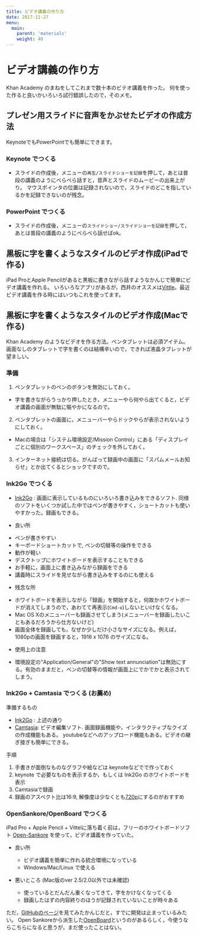 ```yaml
---
title: ビデオ講義の作り方
date: 2017-11-27
menu:
  main:
    parent: 'materials'
    weight: 40
---
```


# ビデオ講義の作り方

Khan Academy のまねをしてこれまで数十本のビテオ講義を作った。
何を使った作ると良いかいろいろ試行錯誤したので，そのメモ。

## プレゼン用スライドに音声をかぶせたビデオの作成方法

KeynoteでもPowerPointでも簡単にできます。

### Keynote でつくる

- スライドの作成後，メニューの`再生/スライドショーを記録`を押して，あとは普段の講義のようにべらべら話すと，音声とスライドのムービーの出来上がり。
マウスポインタの位置は記録されないので，スライドのどこを指しているかを記録できないのが残念。

### PowerPoint でつくる

- スライドの作成後，メニューの`スライドショー/スライドショーを記録`を押して，あとは普段の講義のようにべらべら話せばok。

## 黒板に字を書くようなスタイルのビデオ作成(iPadで作る)

iPad ProとApple Pencilがあると黒板に書きながら話すようなかんじで簡単にビデオ講義を作れる。
いろいろなアプリがあるが，西井のオススメは[Vittle](http://www.qrayon.com/home/vittle/)。最近ビデオ講義を作る時にはいつもこれを使ってます。


## 黒板に字を書くようなスタイルのビデオ作成(Macで作る)

Khan Academy のようなビデオを作る方法。ペンタブレットは必須アイテム。
画面なしのタブレットで字を書くのは結構辛いので，できれば液晶タブレットが望ましい。

### 準備

1. ペンタブレットのペンのボタンを無効にしておく。
 - 字を書きながらうっかり押したとき，メニューやら何やら出てくると，ビデオ講義の画面が無駄に賑やかになるので。
2. ペンタブレットの画面に，メニューバーやらドックやらが表示されないようにしておく。
 - Macの場合は「システム環境設定/Mission Control」にある「ディスプレイごとに個別のワークスペース」のチェックを外しておく。
3. インターネット接続は切る。がんばって録画中の画面に「スパムメールお知らせ」とか出てくるとショックですので。


### Ink2Go でつくる

- [Ink2Go](http://ink2go.org/) : 画面に表示しているものにいろいろ書き込みをできるソフト. 同様のソフトをいくつか試した中ではペンが書きやすく，ショートカットも使いやすかった。録画もできる。

- 良い所
 + ペンが書きやすい
 + キーボードショートカットで, ペンの切替等の操作をできる
 + 動作が軽い
 + デスクトップにホワイトボードを表示することもできる
 + お手軽に，画面上に書き込みながら録画をできる
 + 講義時にスライドを見せながら書き込みをするのにも使える
- 残念な所
 + ホワイトボードを表示しながら「録画」を開始すると，何故かホワイトボードが消えてしまうので，あわてて再表示(`Cmd-o`)しないといけなくなる。
 + Mac OS Xのメニューバーも録画させてしまう(メニューバーを録画したいこともあるだろうから仕方ないけど)
 + 画面全体を録画しても，なぜか少しだけ小さなサイズになる。例えば，1080pの画面を録画すると，1916 x 1076 のサイズになる。
- 使用上の注意
 + 環境設定の"Application/General"の"Show text annunciation"は無効にする。有効のままだと，ペンの切替等の情報が画面上にでかでかと表示されてしまう。

### Ink2Go + Camtasia でつくる (お薦め)

準備するもの

- [Ink2Go](http://ink2go.org/) : 上述の通り
- [Camtasia](http://www.techsmith.co.jp/camtasia.html?gclid=Cj0KEQjwxd6oBRCRoMrWmLOCvI4BEiQAYyZdkQQBW26VhUB4aYDdGs87XPNiyOjSk039ZLG9c44_aAwaAl_O8P8HAQ): ビデオ編集ソフト. 画面録画機能や，インタラクティブなクイズの作成機能もある。 youtubeなどへのアップロード機能もある。ビデオの継ぎ接ぎも簡単にできる。


手順

1. 手書きが面倒なものなグラフや絵などは keynoteなどでで作っておく
2. keynote で必要なものを表示するか，もしくは Ink2Go のホワイトボードを表示
3. Camtasiaで録画
4. 録画のアスペクト比は16:9, 解像度は少なくとも[720p](https://support.google.com/youtube/answer/1722171?hl=ja)にするのがおすすめ

### OpenSankore/OpenBoard でつくる

iPad Pro + Apple Pencil + Vittelに落ち着く前は，フリーのホワイトボードソフト [Open-Sankore](http://open-sankore.org) を使って，ビデオ講義を作っていた。

- 良い所
	+ ビデオ講義を簡単に作れる統合環境になっている
	+ Windows/Mac/Linux で使える

- 悪いところ (Mac版のver 2.5/2.0以外では未確認)
	+ 使っているとだんだん重くなってきて，字をかけなくなってくる
	+ 録画したはずの内容終りのほうが記録されていないことが時々ある

ただ，[GitHubのページ](https://github.com/Sankore)を見てみたかんじだと，すでに開発は止まっているみたい。
Open Sankoreから派生した[OpenBoard](http://openboard.ch/index.en.html)というのがあるらしく，今使うならこちらになると思うが，まだ使ったことはない。


